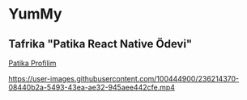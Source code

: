 # YumMy
## Tafrika "Patika React Native Ödevi"
[Patika Profilim](https://app.patika.dev/haham)



https://user-images.githubusercontent.com/100444900/236214370-08440b2a-5493-43ea-ae32-945aee442cfe.mp4

